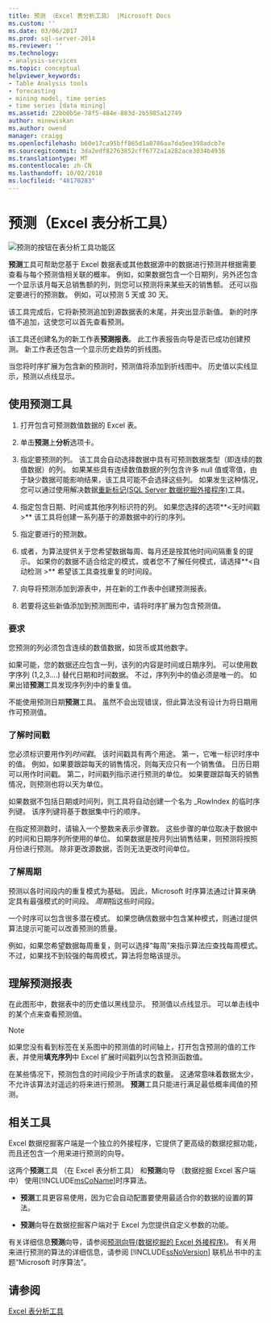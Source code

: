 ```yaml
---
title: 预测 （Excel 表分析工具） |Microsoft Docs
ms.custom: ''
ms.date: 03/06/2017
ms.prod: sql-server-2014
ms.reviewer: ''
ms.technology:
- analysis-services
ms.topic: conceptual
helpviewer_keywords:
- Table Analysis tools
- forecasting
- mining model, time series
- time series [data mining]
ms.assetid: 22bb0b5e-78f5-484e-883d-2b5985a12749
author: minewiskan
ms.author: owend
manager: craigg
ms.openlocfilehash: b60e17ca95bff865d1a0786aa7da5ee398adcb7e
ms.sourcegitcommit: 3da2edf82763852cff6772a1a282ace3034b4936
ms.translationtype: MT
ms.contentlocale: zh-CN
ms.lasthandoff: 10/02/2018
ms.locfileid: "48170283"
---
```

# <a name="forecast-table-analysis-tools-for-excel"></a>预测（Excel 表分析工具）
  ![预测的按钮在表分析工具功能区](media/tat-forecast.gif "预测表分析工具功能区中的按钮")  
  
 **预测**工具可帮助您基于 Excel 数据表或其他数据源中的数据进行预测并根据需要查看与每个预测值相关联的概率。 例如，如果数据包含一个日期列，另外还包含一个显示该月每天总销售额的列，则您可以预测将来某些天的销售额。 还可以指定要进行的预测数。 例如，可以预测 5 天或 30 天。  
  
 该工具完成后，它将新预测追加到源数据表的末尾，并突出显示新值。 新的时序值不追加，这使您可以首先查看预测。  
  
 该工具还创建名为的新工作表**预测报表**。 此工作表报告向导是否已成功创建预测。 新工作表还包含一个显示历史趋势的折线图。  
  
 当您将时序扩展为包含新的预测时，预测值将添加到折线图中。 历史值以实线显示，预测以点线显示。  
  
## <a name="using-the-forecast-tool"></a>使用预测工具  
  
1.  打开包含可预测数值数据的 Excel 表。  
  
2.  单击**预测**上**分析**选项卡。  
  
3.  指定要预测的列。 该工具会自动选择数据中具有可预测数据类型（即连续的数值数据）的列。 如果某些具有连续数值数据的列包含许多 null 值或零值，由于缺少数据可能影响结果，该工具可能不会选择这些列。 如果发生这种情况，您可以通过使用解决数据[重新标记&#40;SQL Server 数据挖掘外接程序&#41;](relabel-sql-server-data-mining-add-ins.md)工具。  
  
4.  指定包含日期、时间或其他序列标识符的列。 如果您选择的选项**\<无时间戳 >** 该工具将创建一系列基于的源数据中的行的序列。  
  
5.  指定要进行的预测数。  
  
6.  或者，为算法提供关于您希望数据每周、每月还是按其他时间间隔重复的提示。 如果你的数据不适合给定的模式，或者您不了解任何模式，请选择**\<自动检测 >** 希望该工具查找重复的时间段。  
  
7.  向导将预测添加到源表中，并在新的工作表中创建预测报表。  
  
8.  若要将这些新值添加到预测图形中，请将时序扩展为包含预测值。  
  
### <a name="requirements"></a>要求  
 您预测的列必须包含连续的数值数据，如货币或其他数字。  
  
 如果可能，您的数据还应包含一列，该列的内容是时间或日期序列。 可以使用数字序列 (1,2,3….) 替代日期和时间数据。 不过，序列列中的值必须是唯一的。 如果出错**预测**工具发现序列列中的重复值。  
  
 不能使用预测日期**预测**工具。 虽然不会出现错误，但此算法没有设计为将日期用作可预测值。  
  
### <a name="understanding-time-stamps"></a>了解时间戳  
 您必须标识要用作列*时间戳*。 该时间戳具有两个用途。 第一，它唯一标识时序中的值。 例如，如果要跟踪每天的销售情况，则每天应只有一个销售值。 日历日期可以用作时间戳。 第二，时间戳列指示进行预测的单位。 如果要跟踪每天的销售情况，则预测也将以天为单位。  
  
 如果数据不包括日期或时间列，则工具将自动创建一个名为 _RowIndex 的临时序列键。 该序列键将基于数据集中行的顺序。  
  
 在指定预测数时，请输入一个整数来表示步骤数。 这些步骤的单位取决于数据中的时间和日期序列所使用的单位。 如果数据是按月列出销售结果，则预测将按照月份进行预测。 除非更改源数据，否则无法更改时间单位。  
  
### <a name="understanding-periodicity"></a>了解周期  
 预测以各时间段内的重复模式为基础。 因此，Microsoft 时序算法通过计算来确定具有最强模式的时间段。 *周期*指这些时间段。  
  
 一个时序可以包含很多潜在模式。 如果您确信数据中包含某种模式，则通过提供算法提示可能可以改善预测的质量。  
  
 例如，如果您希望数据每周重复，则可以选择“每周”来指示算法应查找每周模式。 不过，如果找不到较强的每周模式，算法将忽略该提示。  
  
## <a name="understanding-the-forecasting-report"></a>理解预测报表  
 在此图形中，数据表中的历史值以黑线显示。 预测值以点线显示。 可以单击线中的某个点来查看预测值。  
  
> [!NOTE]  
>  如果您没有看到标签在关系图中的预测值的时间轴上，打开包含预测的值的工作表，并使用**填充序列**中 Excel 扩展时间戳列以包含预测函数值。  
  
 在某些情况下，预测包含的时间段少于所请求的数量。 这通常意味着数据太少，不允许该算法对遥远的将来进行预测。 **预测**工具只能进行满足最低概率阈值的预测。  
  
## <a name="related-tools"></a>相关工具  
 Excel 数据挖掘客户端是一个独立的外接程序，它提供了更高级的数据挖掘功能，而且还包含一个用来进行预测的向导。  
  
 这两个**预测**工具 （在 Excel 表分析工具） 和**预测**向导 （数据挖掘 Excel 客户端中） 使用[!INCLUDE[msCoName](../includes/msconame-md.md)]时序算法。  
  
-   **预测**工具更容易使用，因为它会自动配置要使用最适合你的数据的设置的算法。  
  
-   **预测**向导在数据挖掘客户端对于 Excel 为您提供自定义参数的功能。  
  
 有关详细信息**预测**向导，请参阅[预测向导&#40;数据挖掘的 Excel 外接程序&#41;](forecast-wizard-data-mining-add-ins-for-excel.md)。 有关用来进行预测的算法的详细信息，请参阅 [!INCLUDE[ssNoVersion](../includes/ssnoversion-md.md)] 联机丛书中的主题“Microsoft 时序算法”。  
  
## <a name="see-also"></a>请参阅  
 [Excel 表分析工具](table-analysis-tools-for-excel.md)  
  
  
